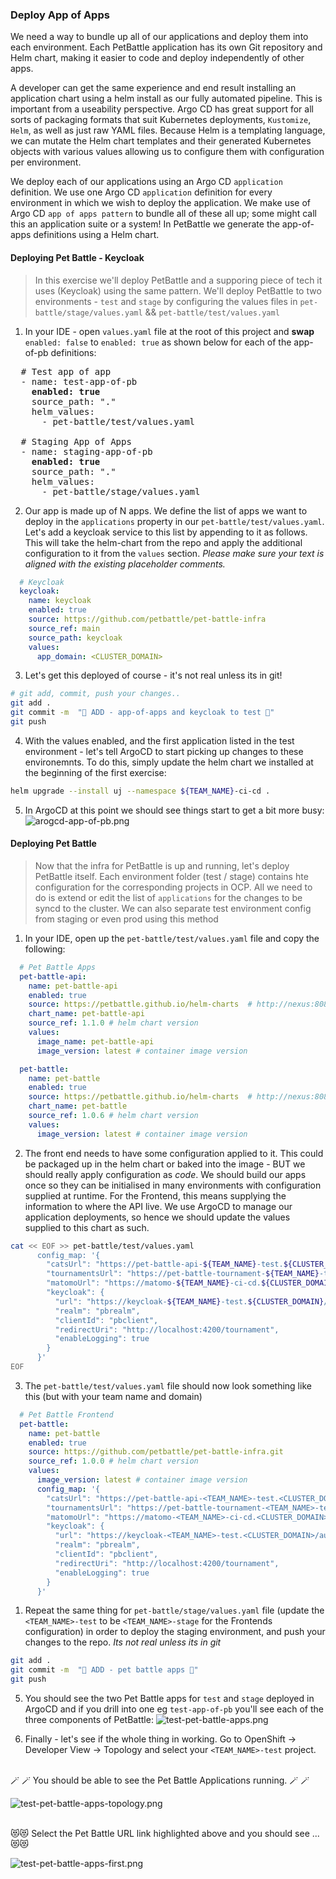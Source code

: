 ### Deploy App of Apps
We need a way to bundle up all of our applications and deploy them into each environment. Each PetBattle application has its own Git repository and Helm chart, making it easier to code and deploy independently of other apps.

A developer can get the same experience and end result installing an application chart using a helm install as our fully automated pipeline. This is important from a useability perspective. Argo CD has great support for all sorts of packaging formats that suit Kubernetes deployments, `Kustomize`, `Helm`, as well as just raw YAML files. Because Helm is a templating language, we can mutate the Helm chart templates and their generated Kubernetes objects with various values allowing us to configure them with configuration per environment.

We deploy each of our applications using an Argo CD `application` definition. We use one Argo CD `application` definition for every environment in which we wish to deploy the application. We make use of Argo CD `app of apps pattern` to bundle all of these all up; some might call this an application suite or a system! In PetBattle we generate the app-of-apps definitions using a Helm chart.

#### Deploying Pet Battle - Keycloak
> In this exercise we'll deploy PetBattle and a supporing piece of tech it uses (Keycloak) using the same pattern. We'll deploy PetBattle to two environments - `test` and `stage` by configuring the values files in `pet-battle/stage/values.yaml` && `pet-battle/test/values.yaml`

1. In your IDE - open `values.yaml` file at the root of this project and **swap** `enabled: false` to `enabled: true` as shown below for each of the app-of-pb definitions:

<pre>
  # Test app of app
  - name: test-app-of-pb
    <strong>enabled: true</strong>
    source_path: "."
    helm_values:
      - pet-battle/test/values.yaml

  # Staging App of Apps
  - name: staging-app-of-pb
    <strong>enabled: true</strong>
    source_path: "."
    helm_values:
      - pet-battle/stage/values.yaml
</pre>


2. Our app is made up of N apps. We define the list of apps we want to deploy in the `applications` property in our `pet-battle/test/values.yaml`. Let's add a keycloak service to this list by appending to it as follows. This will take the helm-chart from the repo and apply the additional configuration to it from the `values` section. *Please make sure your text is aligned with the existing placeholder comments.*

```yaml
  # Keycloak
  keycloak:
    name: keycloak
    enabled: true
    source: https://github.com/petbattle/pet-battle-infra
    source_ref: main
    source_path: keycloak
    values:
      app_domain: <CLUSTER_DOMAIN>
```

3. Let's get this deployed of course - it's not real unless its in git!

```bash
# git add, commit, push your changes..
git add .
git commit -m  "🐰 ADD - app-of-apps and keycloak to test 🐰" 
git push 
```

4. With the values enabled, and the first application listed in the test environment - let's tell ArgoCD to start picking up changes to these environemnts. To do this, simply update the helm chart we installed at the beginning of the first exercise:

```bash
helm upgrade --install uj --namespace ${TEAM_NAME}-ci-cd .
```

5. In ArgoCD at this point we should see things start to get a bit more busy:
![arogcd-app-of-pb.png](images/arogcd-app-of-pb.png)


#### Deploying Pet Battle
> Now that the infra for PetBattle is up and running, let's deploy PetBattle itself. Each environment folder (test / stage) contains hte configuration for the corresponding projects in OCP. All we need to do is extend or edit the list of `applications` for the changes to be syncd to the cluster. We can also separate test environment config from staging or even prod using this method


1. In your IDE, open up the `pet-battle/test/values.yaml` file and copy the following:

```yaml
  # Pet Battle Apps
  pet-battle-api:
    name: pet-battle-api
    enabled: true
    source: https://petbattle.github.io/helm-charts  # http://nexus:8081/repository/helm-charts
    chart_name: pet-battle-api
    source_ref: 1.1.0 # helm chart version
    values:
      image_name: pet-battle-api
      image_version: latest # container image version

  pet-battle:
    name: pet-battle
    enabled: true
    source: https://petbattle.github.io/helm-charts  # http://nexus:8081/repository/helm-charts 
    chart_name: pet-battle
    source_ref: 1.0.6 # helm chart version
    values:
      image_version: latest # container image version
```

2. The front end needs to have some configuration applied to it. This could be packaged up in the helm chart or baked into the image - BUT we should really apply configuration as *code*. We should build our apps once so they can be initialised in many environments with configuration supplied at runtime. For the Frontend, this means supplying the information to where the API live. We use ArgoCD to manage our application deployments, so hence we should update the values supplied to this chart as such.

```bash
cat << EOF >> pet-battle/test/values.yaml
      config_map: '{
        "catsUrl": "https://pet-battle-api-${TEAM_NAME}-test.${CLUSTER_DOMAIN}",
        "tournamentsUrl": "https://pet-battle-tournament-${TEAM_NAME}-test.${CLUSTER_DOMAIN}",
        "matomoUrl": "https://matomo-${TEAM_NAME}-ci-cd.${CLUSTER_DOMAIN}/",
        "keycloak": {
          "url": "https://keycloak-${TEAM_NAME}-test.${CLUSTER_DOMAIN}/auth/",
          "realm": "pbrealm",
          "clientId": "pbclient",
          "redirectUri": "http://localhost:4200/tournament",
          "enableLogging": true
        }
      }'
EOF
```

3. The `pet-battle/test/values.yaml` file should now look something like this (but with your team name and domain)

```yaml
  # Pet Battle Frontend
  pet-battle:
    name: pet-battle
    enabled: true
    source: https://github.com/petbattle/pet-battle-infra.git
    source_ref: 1.0.0 # helm chart version
    values:
      image_version: latest # container image version
      config_map: '{
        "catsUrl": "https://pet-battle-api-<TEAM_NAME>-test.<CLUSTER_DOMAIN>",
        "tournamentsUrl": "https://pet-battle-tournament-<TEAM_NAME>-test.<CLUSTER_DOMAIN>",
        "matomoUrl": "https://matomo-<TEAM_NAME>-ci-cd.<CLUSTER_DOMAIN>/",
        "keycloak": {
          "url": "https://keycloak-<TEAM_NAME>-test.<CLUSTER_DOMAIN>/auth/",
          "realm": "pbrealm",
          "clientId": "pbclient",
          "redirectUri": "http://localhost:4200/tournament",
          "enableLogging": true
        }
      }'
```

1. Repeat the same thing for `pet-battle/stage/values.yaml` file (update the `<TEAM_NAME>-test` to be `<TEAM_NAME>-stage` for the Frontends configuration) in order to deploy the staging environment, and push your changes to the repo. _Its not real unless its in git_

```bash
git add .
git commit -m  "🐩 ADD - pet battle apps 🐩" 
git push 
```

5. You should see the two Pet Battle apps for `test` and `stage` deployed in ArgoCD and if you drill into one eg `test-app-of-pb` you'll see each of the three components of PetBattle:
![test-pet-battle-apps.png](images/test-pet-battle-apps.png)

6. Finally - let's see if the whole thing in working. Go to OpenShift -> Developer View -> Topology and select your `<TEAM_NAME>-test` project.
</br>
🪄 🪄 You should be able to see the Pet Battle Applications running. 🪄 🪄

![test-pet-battle-apps-topology.png](images/test-pet-battle-apps-topology.png)

</br>
😻😻 Select the Pet Battle URL link highlighted above and you should see ... 😻😻

![test-pet-battle-apps-first.png](images/test-pet-battle-apps-first.png)